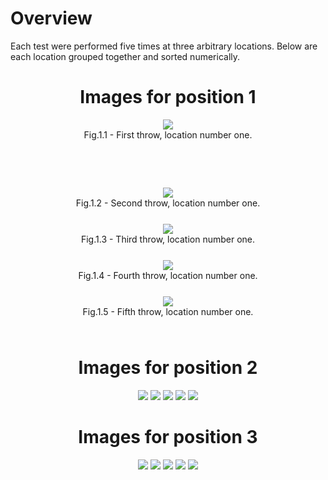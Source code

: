 <h1>Overview</h1>
Each test were performed five times at three arbitrary locations. 
Below are each location grouped together and sorted numerically.

<div align="center">

<h1> Images for position 1 </h1>

<div style="padding-bottom: 25px;">
 <img src="Position1/BOX_1_POS_1_1.png"/>
<br />
 <figcaption>Fig.1.1 - First throw, location number one.</figcaption>
<br /> <br /> <br />
</div>

<div style="padding-bottom: 25px;">
 <img src="Position1/BOX_1_POS_1_1.png"/>
 <figcaption>Fig.1.2 - Second throw, location number one.</figcaption>
</div>
<div style="padding-bottom: 25px;">
 <img src="Position1/BOX_1_POS_1_1.png"/>
 <figcaption>Fig.1.3 - Third throw, location number one.</figcaption>
</div>
<div style="padding-bottom: 25px;">
 <img src="Position1/BOX_1_POS_1_1.png"/>
 <figcaption>Fig.1.4 - Fourth throw, location number one.</figcaption>
</div>
<div style="padding-bottom: 25px;">
 <img src="Position1/BOX_1_POS_1_1.png"/>
 <figcaption>Fig.1.5 - Fifth throw, location number one.</figcaption>
</div>

<h1> Images for position 2 </h1>

 <img src="Position2/BOX_1_POS_2_1.png"/>                   
 <img src="Position2/BOX_1_POS_2_2.png"/>
 <img src="Position2/BOX_1_POS_2_3.png"/>
 <img src="Position2/BOX_1_POS_2_4.png"/>
 <img src="Position2/BOX_1_POS_2_5.png"/>

<h1> Images for position 3 </h1>

 <img src="Position3/BOX_1_POS_3_1.png"/>                   
 <img src="Position3/BOX_1_POS_3_2.png"/>
 <img src="Position3/BOX_1_POS_3_3.png"/>
 <img src="Position3/BOX_1_POS_3_4.png"/>
 <img src="Position3/BOX_1_POS_3_5.png"/>
</div>